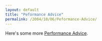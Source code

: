 ```yaml
---
layout: default
title: "Peformance Advice"
permalink: /2004/10/06/Peformance-Advice/
---
```


<P>Here's some more <A class="" href="http://www.bloginblack.de/files/mraphelt_performancetuning.swf" target=_blank>Performance Advice</A>.</P>